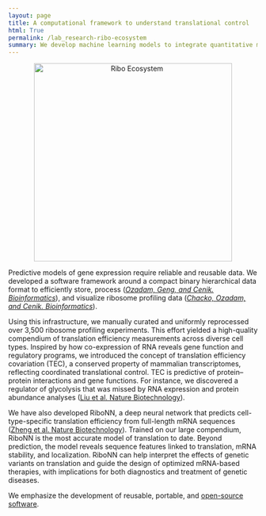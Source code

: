 ```yaml
---
layout: page
title: A computational framework to understand translational control
html: True
permalink: /lab_research-ribo-ecosystem
summary: We develop machine learning models to integrate quantitative measurements of translation into cohesive, predictive frameworks.
---
```


<center>
<!-- <h1> A computational ecosystem to understand translation</h1> -->
</center>

<div style="text-align: center;">
  <img src="/img/publications/Cenik-NatureBio-Final.png" alt="Ribo Ecosystem" style="width:400px;">
</div>


<p>
Predictive models of gene expression require reliable and reusable data. We developed a software framework around a compact binary hierarchical data format to efficiently store, process (<a href="https://academic.oup.com/bioinformatics/article/36/9/2929/5701654"><em>Ozadam, Geng, and Cenik.</em> <em>Bioinformatics</em></a>), and visualize ribosome profiling data (<a href="https://academic.oup.com/bioinformatics/article/40/6/btae369/7696317"><em>Chacko, Ozadam, and Cenik.</em> <em>Bioinformatics</em></a>).
</p>

<p>
Using this infrastructure, we manually curated and uniformly reprocessed over 3,500 ribosome profiling experiments. This effort yielded a high-quality compendium of translation efficiency measurements across diverse cell types. Inspired by how co-expression of RNA reveals gene function and regulatory programs, we introduced the concept of translation efficiency covariation (TEC), a conserved property of mammalian transcriptomes, reflecting coordinated translational control. TEC is predictive of protein–protein interactions and gene functions. For instance, we discovered a regulator of glycolysis that was missed by RNA expression and protein abundance analyses (<a href="https://rdcu.be/exN0K">Liu et al. Nature Biotechnology</a>).
</p>
<p>
We have also developed RiboNN, a deep neural network that predicts cell-type-specific translation efficiency from full-length mRNA sequences (<a href="https://rdcu.be/exN1l">Zheng et al. Nature Biotechnology</a>). Trained on our large compendium, RiboNN is the most accurate model of translation to date. Beyond prediction, the model reveals sequence features linked to translation, mRNA stability, and localization. RiboNN can help interpret the effects of genetic variants on translation and guide the design of optimized mRNA-based therapies, with implications for both diagnostics and treatment of genetic diseases.
</p>

<p>
We emphasize the development of reusable, portable, and <a href="https://github.com/CenikLab/">open-source software</a>.
</p>